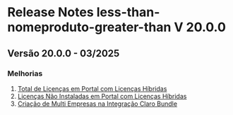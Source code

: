 # Release Notes less-than-nomeproduto-greater-than V 20.0.0

## **Versão 20.0.0 - 03/2025**


### **Melhorias**

1. [Total de Licenças em Portal com Licenças Híbridas](Total-De-Licenças-Em-Portal-Com-Licenças-Híbridas.md)
2. [Licenças Não Instaladas em Portal com Licenças Híbridas](Licenças-Não-Instaladas-Em-Portal-Com-Licenças-Híbridas.md)
3. [Criação de Multi Empresas na Integração Claro Bundle](Criação-De-Multi-Empresas-Na-Integração-Claro-Bundle.md)
